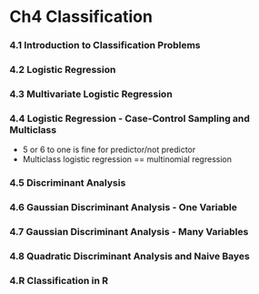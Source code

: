 # Ch4 Classification

### 4.1 Introduction to Classification Problems 

### 4.2 Logistic Regression 

### 4.3 Multivariate Logistic Regression 

### 4.4 Logistic Regression - Case-Control Sampling and Multiclass 

* 5 or 6 to one is fine for predictor/not predictor 
* Multiclass logistic regression == multinomial regression

### 4.5 Discriminant Analysis 

### 4.6 Gaussian Discriminant Analysis - One Variable 

### 4.7 Gaussian Discriminant Analysis - Many Variables 

### 4.8 Quadratic Discriminant Analysis and Naive Bayes 

### 4.R Classification in R 


